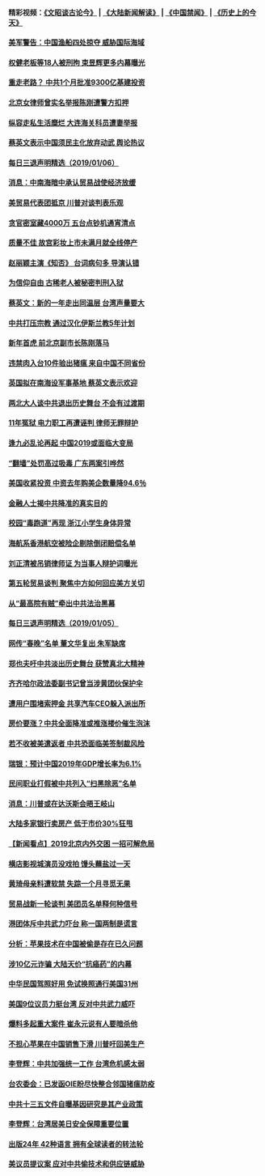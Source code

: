 #### 精彩视频：[《文昭谈古论今》](https://github.com/gfw-breaker/wenzhao/blob/master/README.md?t=01070930) | [《大陆新闻解读》](https://github.com/gfw-breaker/ntdtv-comedy/blob/master/README.md?t=01070930) | [《中国禁闻》](https://github.com/gfw-breaker/ntdtv-news/blob/master/README.md?t=01070930) | [《历史上的今天》](https://github.com/gfw-breaker/today-in-history/blob/master/README.md?t=01070930) 

#### [美军警告：中国渔船四处掠夺 威胁国际海域](../pages/nsc413/n10959047.md?t=01070930) 


#### [权健老板等18人被刑拘 束昱辉更多内幕曝光](../pages/nsc413/n10958371.md?t=01070930) 

#### [重走老路？ 中共1个月批准9300亿基建投资](../pages/nsc413/n10958188.md?t=01070930) 

#### [北京女律师曾实名举报陈刚遭警方扣押](../pages/nsc413/n10958400.md?t=01070930) 

#### [纵容走私生活糜烂 大连海关科员遭妻举报](../pages/nsc413/n10958428.md?t=01070930) 

#### [蔡英文表示中国须民主化放弃动武 舆论热议](../pages/nsc413/n10957973.md?t=01070930) 

#### [每日三退声明精选（2019/01/06）](../pages/nsc413/n10958411.md?t=01070930) 

#### [消息：中南海暗中承认贸易战使经济放缓](../pages/nsc413/n10958245.md?t=01070930) 

#### [美贸易代表团抵京 川普对谈判表乐观](../pages/nsc413/n10957808.md?t=01070930) 

#### [贪官密室藏4000万 五台点钞机通宵清点](../pages/nsc413/n10957933.md?t=01070930) 

#### [质量不佳 故宫彩妆上市未满月就全线停产](../pages/nsc413/n10957882.md?t=01070930) 

#### [赵丽颖主演《知否》 台词病句多 导演认错](../pages/nsc413/n10957835.md?t=01070930) 

#### [为信仰自由 古稀老人被秘密判刑入狱](../pages/nsc413/n10957547.md?t=01070930) 

#### [蔡英文：新的一年走出同温层 台湾声量要大](../pages/nsc413/n10957812.md?t=01070930) 

#### [中共打压宗教 通过汉化伊斯兰教5年计划](../pages/nsc413/n10957823.md?t=01070930) 

#### [新年首虎 前北京副市长陈刚落马](../pages/nsc413/n10957803.md?t=01070930) 

#### [违禁肉入台10件验出猪瘟 来自中国不同省份](../pages/nsc413/n10957772.md?t=01070930) 

#### [英国拟在南海设军事基地 蔡英文表示欢迎](../pages/nsc413/n10957760.md?t=01070930) 

#### [两北大人谈中共退出历史舞台 不会有过渡期](../pages/nsc413/n10957687.md?t=01070930) 

#### [11年冤狱 电力职工再遭诬判 律师无罪辩护](../pages/nsc413/n10953608.md?t=01070930) 

#### [逢九必乱论再起 中国2019或面临大变局](../pages/nsc413/n10957641.md?t=01070930) 

#### [“翻墙”处罚高过吸毒 广东两案引哗然](../pages/nsc413/n10957516.md?t=01070930) 

#### [美国收紧投资 中资去年购美企数量降94.6％](../pages/nsc413/n10956141.md?t=01070930) 


#### [金融人士揭中共降准的真实目的](../pages/nsc413/n10957002.md?t=01070930) 

#### [校园“毒跑道”再现 浙江小学生身体异常](../pages/nsc413/n10956524.md?t=01070930) 

#### [海航系香港航空被险企剔除倒闭赔偿名单](../pages/nsc413/n10956574.md?t=01070930) 

#### [刘正清被吊销律师证 为当事人辩护词曝光](../pages/nsc413/n10956671.md?t=01070930) 

#### [第五轮贸易谈判 聚焦中方如何回应美方关切](../pages/nsc413/n10956081.md?t=01070930) 

#### [从“最高院有贼”牵出中共法治黑幕](../pages/nsc413/n10936837.md?t=01070930) 

#### [每日三退声明精选（2019/01/05）](../pages/nsc413/n10956528.md?t=01070930) 

#### [网传“春晚”名单 董文华复出 朱军缺席](../pages/nsc413/n10956273.md?t=01070930) 

#### [郑也夫吁中共淡出历史舞台 获赞真北大精神](../pages/nsc413/n10956269.md?t=01070930) 

#### [齐齐哈尔政法委副书记曾当涉黄团伙保护伞](../pages/nsc413/n10956152.md?t=01070930) 

#### [遭用户围堵索押金 共享汽车CEO躲入派出所](../pages/nsc413/n10956044.md?t=01070930) 

#### [房价要涨？中共全面降准或推涨楼价催生泡沫](../pages/nsc413/n10954918.md?t=01070930) 

#### [若不收被美遣返者 中共恐面临美签制裁风险](../pages/nsc413/n10956098.md?t=01070930) 

#### [瑞银：预计中国2019年GDP增长率为6.1%](../pages/nsc413/n10955774.md?t=01070930) 

#### [民间职业打假被中共列入“扫黑除恶”名单](../pages/nsc413/n10955988.md?t=01070930) 

#### [消息：川普或在达沃斯会晤王岐山](../pages/nsc413/n10955960.md?t=01070930) 

#### [大陆多家银行卖房产 低于市价30%狂甩](../pages/nsc413/n10955775.md?t=01070930) 

#### [【新闻看点】2019北京内外交困 一招可解危局](../pages/nsc413/n10955989.md?t=01070930) 

#### [横店影视城演员没戏拍 馒头蘸盐过一天](../pages/nsc413/n10955980.md?t=01070930) 

#### [黄琦母亲料遭软禁 失踪一个月寻觅无果](../pages/nsc413/n10955904.md?t=01070930) 

#### [贸易战新一轮谈判 美团员名单释何种信号](../pages/nsc413/n10955951.md?t=01070930) 

#### [港团体斥中共武力吓台 称一国两制是谎言](../pages/nsc413/n10955874.md?t=01070930) 

#### [分析：苹果技术在中国被偷是存在已久问题](../pages/nsc413/n10955741.md?t=01070930) 

#### [涉10亿元诈骗 大陆天价“抗癌药”的内幕](../pages/nsc413/n10955031.md?t=01070930) 

#### [中华民国驾照好用 免试换照通行美国31州](../pages/nsc413/n10955803.md?t=01070930) 

#### [美国9位议员力挺台湾 反对中共武力威吓](../pages/nsc413/n10955749.md?t=01070930) 

#### [爆料多起重大案件 崔永元说有人要暗杀他](../pages/nsc413/n10955752.md?t=01070930) 


#### [不担心苹果在中国销售下滑 川普吁回美生产](../pages/nsc413/n10955732.md?t=01070930) 

#### [李登辉：中共加强统一工作 台湾危机感太弱](../pages/nsc413/n10955441.md?t=01070930) 

#### [台农委会：已发函OIE盼尽快整合邻国猪瘟防疫](../pages/nsc413/n10955699.md?t=01070930) 

#### [中共十三五文件自曝基因研究是其产业政策](../pages/nsc413/n10954495.md?t=01070930) 

#### [李登辉：台湾居美日安全保障重要位置](../pages/nsc413/n10955380.md?t=01070930) 

#### [出版24年 42种语言 拥有全球读者的转法轮](../pages/nsc413/n10955468.md?t=01070930) 

#### [美议员提议案 应对中共偷技术和供应链威胁](../pages/nsc413/n10954406.md?t=01070930) 

